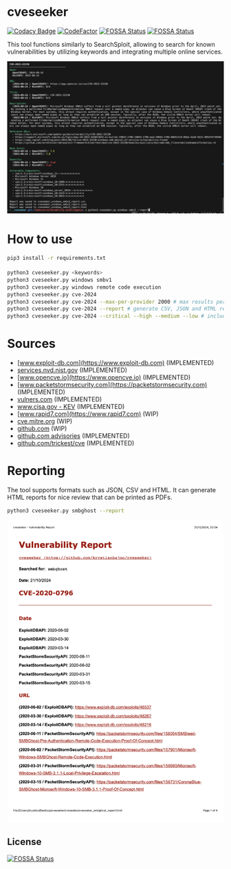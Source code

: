 # cveseeker
[![Codacy Badge](https://app.codacy.com/project/badge/Grade/b1231773dace4ee0849a0d5f779917f4)](https://app.codacy.com/gh/krystianbajno/cveseeker/dashboard?utm_source=gh&utm_medium=referral&utm_content=&utm_campaign=Badge_grade)
[![CodeFactor](https://www.codefactor.io/repository/github/krystianbajno/cveseeker/badge)](https://www.codefactor.io/repository/github/krystianbajno/cveseeker)
[![FOSSA Status](https://app.fossa.com/api/projects/git%2Bgithub.com%2Fkrystianbajno%2Fcveseeker.svg?type=shield)](https://app.fossa.com/projects/git%2Bgithub.com%2Fkrystianbajno%2Fcveseeker?ref=badge_shield)
[![FOSSA Status](https://app.fossa.com/api/projects/git%2Bgithub.com%2Fkrystianbajno%2Fcveseeker.svg?type=shield&issueType=security)](https://app.fossa.com/projects/git%2Bgithub.com%2Fkrystianbajno%2Fcveseeker?ref=badge_shield&issueType=security)

This tool functions similarly to SearchSploit, allowing to search for known vulnerabilities by utilizing keywords and integrating multiple online services. 

<img src="https://raw.githubusercontent.com/krystianbajno/krystianbajno/main/img/cveseekerino.png"/>

# How to use
```bash
pip3 install -r requirements.txt

python3 cveseeker.py <keywords>
python3 cveseeker.py windows smbv1
python3 cveseeker.py windows remote code execution
python3 cveseeker.py cve-2024
python3 cveseeker.py cve-2024 --max-per-provider 2000 # max results per provider, default 100
python3 cveseeker.py cve-2024 --report # generate CSV, JSON and HTML report
python3 cveseeker.py cve-2024 --critical --high --medium --low # include critical, high, medium, and low severities

```

# Sources
- [www.exploit-db.com](https://www.exploit-db.com) (IMPLEMENTED)
- [services.nvd.nist.gov](https://services.nvd.nist.gov/rest/json/cves/2.0?noRejected) (IMPLEMENTED)
- [www.opencve.io](https://www.opencve.io) (IMPLEMENTED)
- [www.packetstormsecurity.com](https://packetstormsecurity.com) (IMPLEMENTED)
- [vulners.com](https://vulners.com/search) (IMPLEMENTED)
- [www.cisa.gov - KEV](https://www.cisa.gov/known-exploited-vulnerabilities-catalog) (IMPLEMENTED)
- [www.rapid7.com](https://www.rapid7.com) (WIP)
- [cve.mitre.org](https://cve.mitre.org/cve/search_cve_list.html) (WIP)
- [github.com](https://github.com)  (WIP)
- [github.com advisories](https://github.com/advisories) (IMPLEMENTED)
- [github.com/trickest/cve](https://github.com/search?q=repo%3Atrickest%2Fcve%20cve-2024&type=code) (IMPLEMENTED)

# Reporting
The tool supports formats such as JSON, CSV and HTML. It can generate HTML reports for nice review that can be printed as PDFs. 

```bash
python3 cveseeker.py smbghost --report
```

<img src="https://raw.githubusercontent.com/krystianbajno/krystianbajno/main/img/cveseeker-html.png"/>


## License
[![FOSSA Status](https://app.fossa.com/api/projects/git%2Bgithub.com%2Fkrystianbajno%2Fcveseeker.svg?type=large)](https://app.fossa.com/projects/git%2Bgithub.com%2Fkrystianbajno%2Fcveseeker?ref=badge_large)
